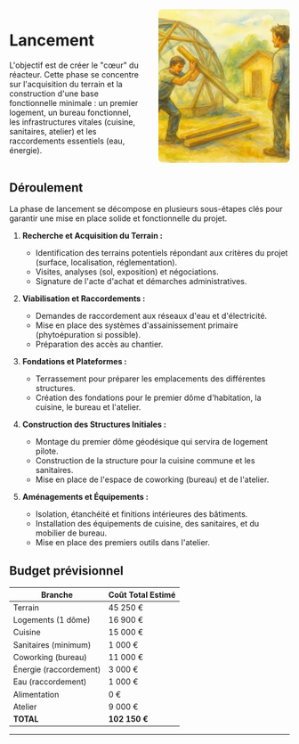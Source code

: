 <div style="display: flex; gap: 2rem; align-items: stretch; margin-bottom: 2rem;">
    <div style="flex: 1;">

# Lancement

L'objectif est de créer le "cœur" du réacteur. Cette phase se concentre sur l'acquisition du terrain et la construction d'une base fonctionnelle minimale : un premier logement, un bureau fonctionnel, les infrastructures vitales (cuisine, sanitaires, atelier) et les raccordements essentiels (eau, énergie).

</div>
<div style="flex: 1;">
<img src="images/lancement_color.png"  style="width: 100%; height: 100%; object-fit: cover; border-radius: 8px;">
</div>
</div>

## Déroulement

La phase de lancement se décompose en plusieurs sous-étapes clés pour garantir une mise en place solide et fonctionnelle du projet.

1.  **Recherche et Acquisition du Terrain :**

    -   Identification des terrains potentiels répondant aux critères du projet (surface, localisation, réglementation).
    -   Visites, analyses (sol, exposition) et négociations.
    -   Signature de l'acte d'achat et démarches administratives.

2.  **Viabilisation et Raccordements :**

    -   Demandes de raccordement aux réseaux d'eau et d'électricité.
    -   Mise en place des systèmes d'assainissement primaire (phytoépuration si possible).
    -   Préparation des accès au chantier.

3.  **Fondations et Plateformes :**

    -   Terrassement pour préparer les emplacements des différentes structures.
    -   Création des fondations pour le premier dôme d'habitation, la cuisine, le bureau et l'atelier.

4.  **Construction des Structures Initiales :**

    -   Montage du premier dôme géodésique qui servira de logement pilote.
    -   Construction de la structure pour la cuisine commune et les sanitaires.
    -   Mise en place de l'espace de coworking (bureau) et de l'atelier.

5.  **Aménagements et Équipements :**

    -   Isolation, étanchéité et finitions intérieures des bâtiments.
    -   Installation des équipements de cuisine, des sanitaires, et du mobilier de bureau.
    -   Mise en place des premiers outils dans l'atelier.

## Budget prévisionnel

| Branche                | Coût Total Estimé |
| ---------------------- | ----------------- |
| Terrain                | 45 250 €          |
| Logements (1 dôme)     | 16 900 €          |
| Cuisine                | 15 000 €          |
| Sanitaires (minimum)   | 1 000 €           |
| Coworking (bureau)     | 11 000 €          |
| Énergie (raccordement) | 3 000 €           |
| Eau (raccordement)     | 1 000 €           |
| Alimentation           | 0 €               |
| Atelier                | 9 000 €           |
| **TOTAL**              | **102 150 €**     |

---
